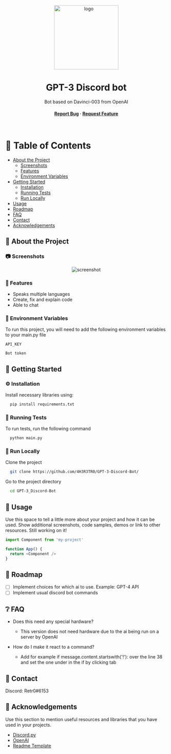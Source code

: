 
<div align="center">

  <img src="https://dwglogo.com/wp-content/uploads/2019/03/1600px-OpenAI_logo-1024x705.png" alt="logo" width="200" height="auto" />
  <h1>GPT-3 Discord bot</h1>
  
  <p>
    Bot based on Davinci-003 from OpenAI 
  </p>
  
  
<!-- Badges -->
<p>


</p>
   
<h4>
    <a href="https://github.com/4H3R3TR0/GPT-3-Discord-Bot/issues">Report Bug</a>
  <span> · </span>
    <a href="https://github.com/4H3R3TR0/GPT-3-Discord-Bot/issues">Request Feature</a>
  </h4>
</div>

<br />

<!-- Table of Contents -->
# :notebook_with_decorative_cover: Table of Contents

- [About the Project](#star2-about-the-project)
  * [Screenshots](#camera-screenshots)
  * [Features](#dart-features)
  * [Environment Variables](#key-environment-variables)
- [Getting Started](#toolbox-getting-started)
  * [Installation](#gear-installation)
  * [Running Tests](#test_tube-running-tests)
  * [Run Locally](#running-run-locally)
- [Usage](#eyes-usage)
- [Roadmap](#compass-roadmap)
- [FAQ](#grey_question-faq)
- [Contact](#handshake-contact)
- [Acknowledgements](#gem-acknowledgements)

  

<!-- About the Project -->
## :star2: About the Project


<!-- Screenshots -->
### :camera: Screenshots

<div align="center"> 
  <img src="https://cdn.discordapp.com/attachments/996003033420939345/1047903219839406080/image.png" alt="screenshot" />
</div>


<!-- Features -->
### :dart: Features

- Speaks multiple languages
- Create, fix and explain code
- Able to chat


<!-- Env Variables -->
### :key: Environment Variables

To run this project, you will need to add the following environment variables to your main.py file

`API_KEY`

`Bot token`

<!-- Getting Started -->
## 	:toolbox: Getting Started


<!-- Installation -->
### :gear: Installation

Install necessary libraries using:

```bash
  pip install requirements.txt
```
   
<!-- Running Tests -->
### :test_tube: Running Tests

To run tests, run the following command

```bash
  python main.py
```

<!-- Run Locally -->
### :running: Run Locally

Clone the project

```bash
  git clone https://github.com/4H3R3TR0/GPT-3-Discord-Bot/
```

Go to the project directory

```bash
  cd GPT-3_Discord-Bot
```



<!-- Usage -->
## :eyes: Usage

Use this space to tell a little more about your project and how it can be used. Show additional screenshots, code samples, demos or link to other resources.
Still working on it!

```javascript
import Component from 'my-project'

function App() {
  return <Component />
}
```

<!-- Roadmap -->
## :compass: Roadmap

* [ ] Implement choices for which ai to use. Example: GPT-4 API
* [ ] Implement usual discord bot commands

<!-- FAQ -->
## :grey_question: FAQ

- Does this need any special hardware?

  + This version does not need hardware due to the ai being run on a server by OpenAI

- How do I make it react to a command?

  + Add for example if message.content.startswith('!'): over the line 38 and set the one under in the if by clicking tab


<!-- Contact -->
## :handshake: Contact

Discord:  Retr0#6153 

<!-- Acknowledgments -->
## :gem: Acknowledgements

Use this section to mention useful resources and libraries that you have used in your projects.

 - [Discord.py](https://discordpy.readthedocs.io/)
 - [OpenAI](https://openai.com)
 - [Readme Template](https://github.com/othneildrew/Best-README-Template)
